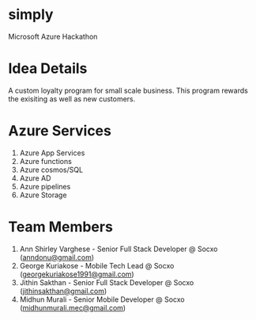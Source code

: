 # simply
Microsoft Azure Hackathon

# Idea Details
A custom loyalty program for small scale business. This program rewards the exisiting as well as new customers.

# Azure Services
1) Azure App Services
2) Azure functions
3) Azure cosmos/SQL
4) Azure AD
5) Azure pipelines
6) Azure Storage

# Team Members
1) Ann Shirley Varghese - Senior Full Stack Developer @ Socxo (anndonu@gmail.com)
2) George Kuriakose - Mobile Tech Lead @ Socxo (georgekuriakose1991@gmail.com)
3) Jithin Sakthan - Senior Full Stack Developer @ Socxo (jithinsakthan@gmail.com)
4) Midhun Murali - Senior Mobile Developer @ Socxo (midhunmurali.mec@gmail.com)
